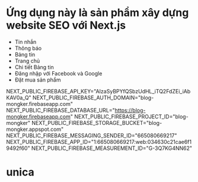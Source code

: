# Ứng dụng này là sản phẩm xây dựng website SEO với Next.js 
* Tin nhắn
* Thông báo
* Bảng tin
* Trang chủ
* Chi tiết Bảng tin
* Đăng nhập với Facebook và Google
* Đặt mua sản phẩm 

NEXT_PUBLIC_FIREBASE_API_KEY="AIzaSyBPYfQSbzUdHL_iTQ2FdZEi_iAbKAV0a_Q"
NEXT_PUBLIC_FIREBASE_AUTH_DOMAIN="blog-mongker.firebaseapp.com"
NEXT_PUBLIC_FIREBASE_DATABASE_URL="https://blog-mongker.firebaseapp.com"
NEXT_PUBLIC_FIREBASE_PROJECT_ID="blog-mongker"
NEXT_PUBLIC_FIREBASE_STORAGE_BUCKET="blog-mongker.appspot.com"
NEXT_PUBLIC_FIREBASE_MESSAGING_SENDER_ID="665080669217"
NEXT_PUBLIC_FIREBASE_APP_ID="1:665080669217:web:034630c21cae6f19492f60"
NEXT_PUBLIC_FIREBASE_MEASUREMENT_ID="G-3Q7KG4NN62"
# unica
